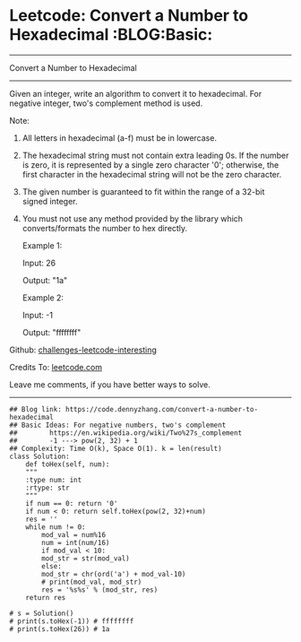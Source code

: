 
# Leetcode: Convert a Number to Hexadecimal     :BLOG:Basic:

---

Convert a Number to Hexadecimal  

---

Given an integer, write an algorithm to convert it to hexadecimal. For negative integer, two's complement method is used.  

Note:  

1.  All letters in hexadecimal (a-f) must be in lowercase.
2.  The hexadecimal string must not contain extra leading 0s. If the number is zero, it is represented by a single zero character '0'; otherwise, the first character in the hexadecimal string will not be the zero character.
3.  The given number is guaranteed to fit within the range of a 32-bit signed integer.
4.  You must not use any method provided by the library which converts/formats the number to hex directly.

    Example 1:
    
    Input:
    26
    
    Output:
    "1a"

    Example 2:
    
    Input:
    -1
    
    Output:
    "ffffffff"

Github: [challenges-leetcode-interesting](https://github.com/DennyZhang/challenges-leetcode-interesting/tree/master/problems/convert-a-number-to-hexadecimal)  

Credits To: [leetcode.com](https://leetcode.com/problems/convert-a-number-to-hexadecimal/description/)  

Leave me comments, if you have better ways to solve.  

---

    ## Blog link: https://code.dennyzhang.com/convert-a-number-to-hexadecimal
    ## Basic Ideas: For negative numbers, two's complement
    ##        https://en.wikipedia.org/wiki/Two%27s_complement
    ##        -1 ---> pow(2, 32) + 1
    ## Complexity: Time O(k), Space O(1). k = len(result)
    class Solution:
        def toHex(self, num):
    	"""
    	:type num: int
    	:rtype: str
    	"""
    	if num == 0: return '0'
    	if num < 0: return self.toHex(pow(2, 32)+num)
    	res = ''
    	while num != 0:
    	    mod_val = num%16
    	    num = int(num/16)
    	    if mod_val < 10:
    		mod_str = str(mod_val)
    	    else:
    		mod_str = chr(ord('a') + mod_val-10)
    	    # print(mod_val, mod_str)
    	    res = '%s%s' % (mod_str, res)
    	return res
    
    # s = Solution()
    # print(s.toHex(-1)) # ffffffff
    # print(s.toHex(26)) # 1a


